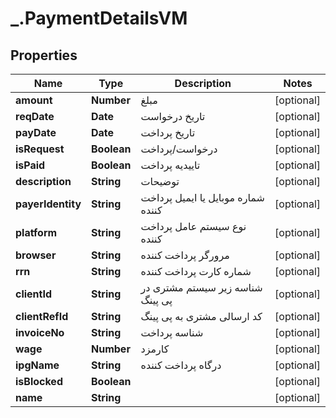# _.PaymentDetailsVM

## Properties
Name | Type | Description | Notes
------------ | ------------- | ------------- | -------------
**amount** | **Number** | مبلغ | [optional] 
**reqDate** | **Date** | تاریخ درخواست | [optional] 
**payDate** | **Date** | تاریخ پرداخت | [optional] 
**isRequest** | **Boolean** | درخواست/پرداخت | [optional] 
**isPaid** | **Boolean** | تاییدیه پرداخت | [optional] 
**description** | **String** | توضیحات | [optional] 
**payerIdentity** | **String** | شماره موبایل یا ایمیل پرداخت کننده | [optional] 
**platform** | **String** | نوع سیستم عامل پرداخت کننده | [optional] 
**browser** | **String** | مرورگر پرداخت کننده | [optional] 
**rrn** | **String** | شماره کارت پرداخت کننده | [optional] 
**clientId** | **String** | شناسه زیر سیستم مشتری در پی پینگ | [optional] 
**clientRefId** | **String** | کد ارسالی مشتری به پی پینگ | [optional] 
**invoiceNo** | **String** | شناسه پرداخت | [optional] 
**wage** | **Number** | کارمزد | [optional] 
**ipgName** | **String** | درگاه پرداخت کننده | [optional] 
**isBlocked** | **Boolean** |  | [optional] 
**name** | **String** |  | [optional] 


